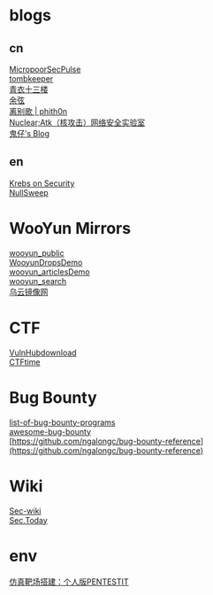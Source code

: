 # blogs
## cn
[Micropoor](https://micropoor.blogspot.com)[SecPulse](https://www.secpulse.com/archives/author/Micropoor)  
[tombkeeper](http://blog.sina.com.cn/s/articlelist_1401527553_0_1.html)  
[青衣十三楼](http://scz.617.cn:8/)  
[余弦](https://evilcos.me/)  
[离别歌 | phith0n](https://www.leavesongs.com/)  
[Nuclear;Atk（核攻击）网络安全实验室](https://lcx.cc/)  
[鬼仔’s Blog](http://huaidan.org/list)  

## en
[Krebs on Security](https://krebsonsecurity.com)  
[NullSweep](https://nullsweep.com/)  

# WooYun Mirrors
[wooyun_public](https://github.com/hanc00l/wooyun_public)  
[WooyunDrops](https://github.com/SuperKieran/WooyunDrops)[Demo](https://wooyun.kieran.top/#!/)  
[wooyun_articles](https://github.com/jiji262/wooyun_articles)[Demo](https://wooyun.js.org/)  
[wooyun_search](https://github.com/grt1st/wooyun_search)  
[乌云镜像网](http://www.anquan.us/)  

# CTF
[VulnHub](https://www.vulnshub.com)[download](https://download.vulnhub.com/)  
[CTFtime](https://ctftime.org/)  

# Bug Bounty
[list-of-bug-bounty-programs](https://www.vulnerability-lab.com/list-of-bug-bounty-programs.php)  
[awesome-bug-bounty](https://github.com/djadmin/awesome-bug-bounty)  
[https://github.com/ngalongc/bug-bounty-reference](https://github.com/ngalongc/bug-bounty-reference) 


# Wiki
[Sec-wiki](https://www.sec-wiki.com)  
[Sec.Today](https://sec.today/pulses/)  

# env
[仿真靶场搭建：个人版PENTESTIT](https://www.freebuf.com/sectool/195632.html)  
